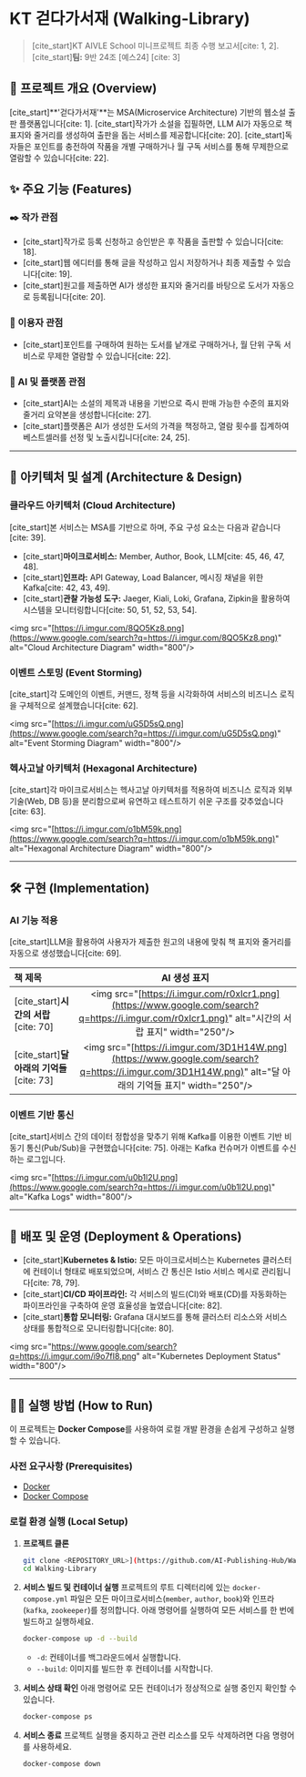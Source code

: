 # KT 걷다가서재 (Walking-Library)

> [cite\_start]KT AIVLE School 미니프로젝트 최종 수행 보고서[cite: 1, 2].
> [cite\_start]**팀:** 9반 24조 [예스24] [cite: 3]

## 📝 프로젝트 개요 (Overview)

[cite\_start]\*\*'걷다가서재'\*\*는 MSA(Microservice Architecture) 기반의 웹소설 출판 플랫폼입니다[cite: 1]. [cite\_start]작가가 소설을 집필하면, LLM AI가 자동으로 책 표지와 줄거리를 생성하여 출판을 돕는 서비스를 제공합니다[cite: 20]. [cite\_start]독자들은 포인트를 충전하여 작품을 개별 구매하거나 월 구독 서비스를 통해 무제한으로 열람할 수 있습니다[cite: 22].

## ✨ 주요 기능 (Features)

### ✒️ 작가 관점

  * [cite\_start]작가로 등록 신청하고 승인받은 후 작품을 출판할 수 있습니다[cite: 18].
  * [cite\_start]웹 에디터를 통해 글을 작성하고 임시 저장하거나 최종 제출할 수 있습니다[cite: 19].
  * [cite\_start]원고를 제출하면 AI가 생성한 표지와 줄거리를 바탕으로 도서가 자동으로 등록됩니다[cite: 20].

### 👤 이용자 관점

  * [cite\_start]포인트를 구매하여 원하는 도서를 낱개로 구매하거나, 월 단위 구독 서비스로 무제한 열람할 수 있습니다[cite: 22].

### 🤖 AI 및 플랫폼 관점

  * [cite\_start]AI는 소설의 제목과 내용을 기반으로 즉시 판매 가능한 수준의 표지와 줄거리 요약본을 생성합니다[cite: 27].
  * [cite\_start]플랫폼은 AI가 생성한 도서의 가격을 책정하고, 열람 횟수를 집계하여 베스트셀러를 선정 및 노출시킵니다[cite: 24, 25].

-----

## 📐 아키텍처 및 설계 (Architecture & Design)

### 클라우드 아키텍처 (Cloud Architecture)

[cite\_start]본 서비스는 MSA를 기반으로 하며, 주요 구성 요소는 다음과 같습니다[cite: 39].

  * [cite\_start]**마이크로서비스:** Member, Author, Book, LLM[cite: 45, 46, 47, 48].
  * [cite\_start]**인프라:** API Gateway, Load Balancer, 메시징 채널을 위한 Kafka[cite: 42, 43, 49].
  * [cite\_start]**관찰 가능성 도구:** Jaeger, Kiali, Loki, Grafana, Zipkin을 활용하여 시스템을 모니터링합니다[cite: 50, 51, 52, 53, 54].

\<img src="[https://i.imgur.com/8QO5Kz8.png](https://www.google.com/search?q=https://i.imgur.com/8QO5Kz8.png)" alt="Cloud Architecture Diagram" width="800"/\>

### 이벤트 스토밍 (Event Storming)

[cite\_start]각 도메인의 이벤트, 커맨드, 정책 등을 시각화하여 서비스의 비즈니스 로직을 구체적으로 설계했습니다[cite: 62].

\<img src="[https://i.imgur.com/uG5D5sQ.png](https://www.google.com/search?q=https://i.imgur.com/uG5D5sQ.png)" alt="Event Storming Diagram" width="800"/\>

### 헥사고날 아키텍처 (Hexagonal Architecture)

[cite\_start]각 마이크로서비스는 헥사고날 아키텍처를 적용하여 비즈니스 로직과 외부 기술(Web, DB 등)을 분리함으로써 유연하고 테스트하기 쉬운 구조를 갖추었습니다[cite: 63].

\<img src="[https://i.imgur.com/o1bM59k.png](https://www.google.com/search?q=https://i.imgur.com/o1bM59k.png)" alt="Hexagonal Architecture Diagram" width="800"/\>

-----

## 🛠️ 구현 (Implementation)

### AI 기능 적용

[cite\_start]LLM을 활용하여 사용자가 제출한 원고의 내용에 맞춰 책 표지와 줄거리를 자동으로 생성했습니다[cite: 69].

| 책 제목 | AI 생성 표지 |
| :--- | :---: |
| [cite\_start]**시간의 서랍** [cite: 70] | \<img src="[https://i.imgur.com/r0xIcr1.png](https://www.google.com/search?q=https://i.imgur.com/r0xIcr1.png)" alt="시간의 서랍 표지" width="250"/\> |
| [cite\_start]**달 아래의 기억들** [cite: 73] | \<img src="[https://i.imgur.com/3D1H14W.png](https://www.google.com/search?q=https://i.imgur.com/3D1H14W.png)" alt="달 아래의 기억들 표지" width="250"/\> |

### 이벤트 기반 통신

[cite\_start]서비스 간의 데이터 정합성을 맞추기 위해 Kafka를 이용한 이벤트 기반 비동기 통신(Pub/Sub)을 구현했습니다[cite: 75]. 아래는 Kafka 컨슈머가 이벤트를 수신하는 로그입니다.

\<img src="[https://i.imgur.com/u0b1l2U.png](https://www.google.com/search?q=https://i.imgur.com/u0b1l2U.png)" alt="Kafka Logs" width="800"/\>

-----

## 🚀 배포 및 운영 (Deployment & Operations)

  * [cite\_start]**Kubernetes & Istio:** 모든 마이크로서비스는 Kubernetes 클러스터에 컨테이너 형태로 배포되었으며, 서비스 간 통신은 Istio 서비스 메시로 관리됩니다[cite: 78, 79].
  * [cite\_start]**CI/CD 파이프라인:** 각 서비스의 빌드(CI)와 배포(CD)를 자동화하는 파이프라인을 구축하여 운영 효율성을 높였습니다[cite: 82].
  * [cite\_start]**통합 모니터링:** Grafana 대시보드를 통해 클러스터 리소스와 서비스 상태를 통합적으로 모니터링합니다[cite: 80].

\<img src="https://www.google.com/search?q=https://i.imgur.com/i9o7fI8.png" alt="Kubernetes Deployment Status" width="800"/\>

-----

## 🏃‍♂️ 실행 방법 (How to Run)

이 프로젝트는 **Docker Compose**를 사용하여 로컬 개발 환경을 손쉽게 구성하고 실행할 수 있습니다.

### 사전 요구사항 (Prerequisites)

  * [Docker](https://www.docker.com/get-started)
  * [Docker Compose](https://docs.docker.com/compose/install/)

### 로컬 환경 실행 (Local Setup)

1.  **프로젝트 클론**

    ```bash
    git clone <REPOSITORY_URL>](https://github.com/AI-Publishing-Hub/Walking-Library.git
    cd Walking-Library
    ```

2.  **서비스 빌드 및 컨테이너 실행**
    프로젝트의 루트 디렉터리에 있는 `docker-compose.yml` 파일은 모든 마이크로서비스(`member`, `author`, `book`)와 인프라(`kafka`, `zookeeper`)를 정의합니다.
    아래 명령어를 실행하여 모든 서비스를 한 번에 빌드하고 실행하세요.

    ```bash
    docker-compose up -d --build
    ```

      * `-d`: 컨테이너를 백그라운드에서 실행합니다.
      * `--build`: 이미지를 빌드한 후 컨테이너를 시작합니다.

3.  **서비스 상태 확인**
    아래 명령어로 모든 컨테이너가 정상적으로 실행 중인지 확인할 수 있습니다.

    ```bash
    docker-compose ps
    ```

4.  **서비스 종료**
    프로젝트 실행을 중지하고 관련 리소스를 모두 삭제하려면 다음 명령어를 사용하세요.

    ```bash
    docker-compose down
    ```
